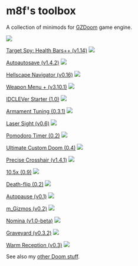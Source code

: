# m8f's toolbox

A collection of minimods for [GZDoom](https://zdoom.org/index) game engine.

<a href="https://forum.zdoom.org/viewtopic.php?f=4&t=60112#p1048497">
<img src="https://mmaulwurff.github.io/zdoom-top-labels/pngs/m8f%E2%80%99s_toolbox.png">
</a>

[Target Spy: Health Bars++ (v1.14)](https://forum.zdoom.org/viewtopic.php?f=43&t=60784#p1057216) <img src="https://img.shields.io/github/downloads/mmaulwurff/target-spy/total?color=white&label=%20&style=plastic">

[Autoautosave (v1.4.2)](https://forum.zdoom.org/viewtopic.php?f=43&t=59889#p1045558) <img src="https://img.shields.io/github/downloads/mmaulwurff/autoautosave/total?color=white&label=%20&style=plastic">

[Hellscape Navigator (v0.16)](https://forum.zdoom.org/viewtopic.php?f=43&t=61643#p1068272) <img src="https://img.shields.io/github/downloads/mmaulwurff/hellscape-navigator/total?color=white&label=%20&style=plastic">

[Weapon Menu + (v3.10.1)](https://forum.zdoom.org/viewtopic.php?f=43&t=59498#p1040474) <img src="https://img.shields.io/github/downloads/mmaulwurff/weapons-menu/total?color=white&label=%20&style=plastic">

[IDCLEVer Starter (1.0)](https://forum.zdoom.org/viewtopic.php?f=43&t=61079#p1060800) <img src="https://img.shields.io/github/downloads/mmaulwurff/idclever-starter/total?color=white&label=%20&style=plastic">

[Armament Tuning (0.3.1)](https://forum.zdoom.org/viewtopic.php?f=43&t=61079#p1060800) <img src="https://img.shields.io/github/downloads/mmaulwurff/armament-tuning/total?color=white&label=%20&style=plastic">

[Laser Sight (v0.6)](https://forum.zdoom.org/viewtopic.php?f=43&t=61079#p1060800) <img src="https://img.shields.io/github/downloads/mmaulwurff/laser-sight/total?color=white&label=%20&style=plastic">

[Pomodoro Timer (0.2)](https://forum.zdoom.org/viewtopic.php?f=43&t=60035#p1047347) <img src="https://img.shields.io/github/downloads/mmaulwurff/gzdoom-pomodoro/total?color=white&label=%20&style=plastic">

[Ultimate Custom Doom (0.4)](https://forum.zdoom.org/viewtopic.php?f=43&t=64678#p1103556) <img src="https://img.shields.io/github/downloads/mmaulwurff/ultimate-custom-doom/total?color=white&label=%20&style=plastic">

[Precise Crosshair (v1.4.1)](https://forum.zdoom.org/viewtopic.php?f=43&t=64788#p1104858) <img src="https://img.shields.io/github/downloads/mmaulwurff/precise-crosshair/total?color=white&label=%20&style=plastic">

[10.5x (0.9)](https://forum.zdoom.org/viewtopic.php?f=43&t=65962#p1119733) <img src="https://img.shields.io/github/downloads/mmaulwurff/10.5x/total?color=white&label=%20&style=plastic">

[Death-flip (0.2)](https://forum.zdoom.org/viewtopic.php?f=43&t=66117#p1121533) <img src="https://img.shields.io/github/downloads/mmaulwurff/death-flip/total?color=white&label=%20&style=plastic">

[Autopause (v0.1)](https://forum.zdoom.org/viewtopic.php?f=43&t=67991#p1144022) <img src="https://img.shields.io/github/downloads/mmaulwurff/autopause/total?color=white&label=%20&style=plastic">

[m_Gizmos (v0.2)](https://forum.zdoom.org/viewtopic.php?f=43&t=61079#p1060800) <img src="https://img.shields.io/github/downloads/mmaulwurff/m_gizmos/total?color=white&label=%20&style=plastic">

[Nomina (v1.0-beta)](https://forum.zdoom.org/viewtopic.php?f=43&t=68528#p1150645) <img src="https://img.shields.io/github/downloads/mmaulwurff/nomina/total?color=white&label=%20&style=plastic">

[Graveyard (v0.3.2)](https://forum.zdoom.org/viewtopic.php?f=43&t=68835#p1154340) <img src="https://img.shields.io/github/downloads/mmaulwurff/graveyard/total?color=white&label=%20&style=plastic">

[Warm Reception (v0.3)](https://forum.zdoom.org/viewtopic.php?f=43&t=69486#p1161250) <img src="https://img.shields.io/github/downloads/mmaulwurff/warm-reception/total?color=white&label=%20&style=plastic">


See also my [other Doom stuff](https://mmaulwurff.github.io/pages/stuff).
